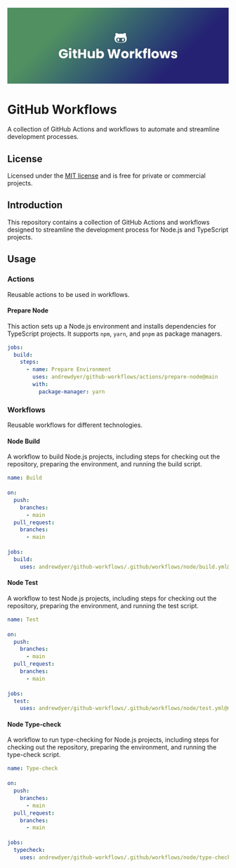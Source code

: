![GitHub Workflows](https://raw.githubusercontent.com/andrewdyer/andrewdyer/refs/heads/main/assets/images/covers/github-workflows.png)

# GitHub Workflows

A collection of GitHub Actions and workflows to automate and streamline development processes.

## License

Licensed under the [MIT license](https://opensource.org/licenses/MIT) and is free for private or commercial projects.

## Introduction

This repository contains a collection of GitHub Actions and workflows designed to streamline the development process for Node.js and TypeScript projects.

## Usage

### Actions

Reusable actions to be used in workflows.

#### **Prepare Node**

This action sets up a Node.js environment and installs dependencies for TypeScript projects. It supports `npm`, `yarn`, and `pnpm` as package managers.

```yml
jobs:
  build:
    steps:
      - name: Prepare Environment
        uses: andrewdyer/github-workflows/actions/prepare-node@main
        with:
          package-manager: yarn
```

### Workflows

Reusable workflows for different technologies.

#### **Node Build**

A workflow to build Node.js projects, including steps for checking out the repository, preparing the environment, and running the build script.

```yml
name: Build

on:
  push:
    branches:
      - main
  pull_request:
    branches:
      - main

jobs:
  build:
    uses: andrewdyer/github-workflows/.github/workflows/node/build.yml@main
```

#### **Node Test**

A workflow to test Node.js projects, including steps for checking out the repository, preparing the environment, and running the test script.

```yml
name: Test

on:
  push:
    branches:
      - main
  pull_request:
    branches:
      - main

jobs:
  test:
    uses: andrewdyer/github-workflows/.github/workflows/node/test.yml@main
```

#### **Node Type-check**

A workflow to run type-checking for Node.js projects, including steps for checking out the repository, preparing the environment, and running the type-check script.

```yml
name: Type-check

on:
  push:
    branches:
      - main
  pull_request:
    branches:
      - main

jobs:
  typecheck:
    uses: andrewdyer/github-workflows/.github/workflows/node/type-check.yml@main
```
